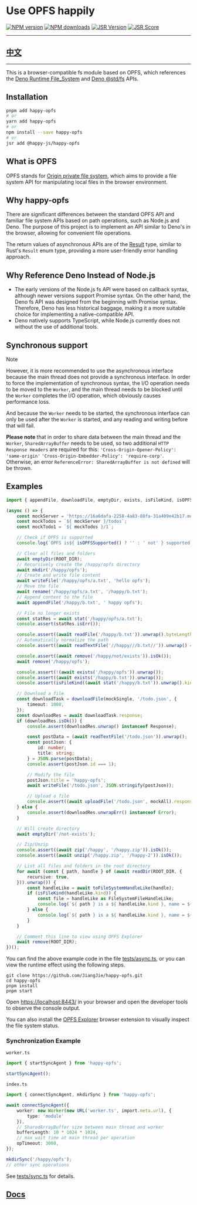 # Use OPFS happily

[![NPM version](https://img.shields.io/npm/v/happy-opfs.svg)](https://npmjs.org/package/happy-opfs)
[![NPM downloads](https://badgen.net/npm/dm/happy-opfs)](https://npmjs.org/package/happy-opfs)
[![JSR Version](https://jsr.io/badges/@happy-js/happy-opfs)](https://jsr.io/@happy-js/happy-opfs)
[![JSR Score](https://jsr.io/badges/@happy-js/happy-opfs/score)](https://jsr.io/@happy-js/happy-opfs/score)

---

## [中文](README.cn.md)

---

This is a browser-compatible fs module based on OPFS, which references the [Deno Runtime File_System](https://deno.land/api#File_System) and [Deno @std/fs](https://jsr.io/@std/fs) APIs.

## Installation

```sh
pnpm add happy-opfs
# or
yarn add happy-opfs
# or
npm install --save happy-opfs
# or
jsr add @happy-js/happy-opfs
```

## What is OPFS

OPFS stands for [Origin private file system](https://developer.mozilla.org/en-US/docs/Web/API/File_System_API/Origin_private_file_system), which aims to provide a file system API for manipulating local files in the browser environment.

## Why happy-opfs

There are significant differences between the standard OPFS API and familiar file system APIs based on path operations, such as Node.js and Deno. The purpose of this project is to implement an API similar to Deno's in the browser, allowing for convenient file operations.

The return values of asynchronous APIs are of the [Result](https://github.com/JiangJie/happy-rusty) type, similar to Rust's `Result` enum type, providing a more user-friendly error handling approach.

## Why Reference Deno Instead of Node.js

-   The early versions of the Node.js fs API were based on callback syntax, although newer versions support Promise syntax. On the other hand, the Deno fs API was designed from the beginning with Promise syntax. Therefore, Deno has less historical baggage, making it a more suitable choice for implementing a native-compatible API.
-   Deno natively supports TypeScript, while Node.js currently does not without the use of additional tools.

## Synchronous support

> [!NOTE]
However, it is more recommended to use the asynchronous interface because the main thread does not provide a synchronous interface. In order to force the implementation of synchronous syntax, the I/O operation needs to be moved to the `Worker`, and the main thread needs to be blocked until the `Worker` completes the I/O operation, which obviously causes performance loss.

And because the `Worker` needs to be started, the synchronous interface can only be used after the `Worker` is started, and any reading and writing before that will fail.

**Please note** that in order to share data between the main thread and the `Worker`, `SharedArrayBuffer` needs to be used, so two additional `HTTP Response Headers` are required for this:
`'Cross-Origin-Opener-Policy': 'same-origin'`
`'Cross-Origin-Embedder-Policy': 'require-corp'`.
Otherwise, an error `ReferenceError: SharedArrayBuffer is not defined` will be thrown.

## Examples

```ts
import { appendFile, downloadFile, emptyDir, exists, isFileKind, isOPFSSupported, mkdir, readDir, readFile, readTextFile, remove, rename, ROOT_DIR, stat, toFileSystemHandleLike, unzip, uploadFile, writeFile, zip, type FileSystemFileHandleLike } from 'happy-opfs';

(async () => {
    const mockServer = 'https://16a6dafa-2258-4a83-88fa-31a409e42b17.mock.pstmn.io';
    const mockTodos = `${ mockServer }/todos`;
    const mockTodo1 = `${ mockTodos }/1`;

    // Check if OPFS is supported
    console.log(`OPFS is${ isOPFSSupported() ? '' : ' not' } supported`);

    // Clear all files and folders
    await emptyDir(ROOT_DIR);
    // Recursively create the /happy/opfs directory
    await mkdir('/happy/opfs');
    // Create and write file content
    await writeFile('/happy/opfs/a.txt', 'hello opfs');
    // Move the file
    await rename('/happy/opfs/a.txt', '/happy/b.txt');
    // Append content to the file
    await appendFile('/happy/b.txt', ' happy opfs');

    // File no longer exists
    const statRes = await stat('/happy/opfs/a.txt');
    console.assert(statRes.isErr());

    console.assert((await readFile('/happy/b.txt')).unwrap().byteLength === 21);
    // Automatically normalize the path
    console.assert((await readTextFile('//happy///b.txt//')).unwrap() === 'hello opfs happy opfs');

    console.assert((await remove('/happy/not/exists')).isOk());
    await remove('/happy/opfs');

    console.assert(!(await exists('/happy/opfs')).unwrap());
    console.assert((await exists('/happy/b.txt')).unwrap());
    console.assert(isFileKind((await stat('/happy/b.txt')).unwrap().kind));

    // Download a file
    const downloadTask = downloadFile(mockSingle, '/todo.json', {
        timeout: 1000,
    });
    const downloadRes = await downloadTask.response;
    if (downloadRes.isOk()) {
        console.assert(downloadRes.unwrap() instanceof Response);

        const postData = (await readTextFile('/todo.json')).unwrap();
        const postJson: {
            id: number;
            title: string;
        } = JSON.parse(postData);
        console.assert(postJson.id === 1);

        // Modify the file
        postJson.title = 'happy-opfs';
        await writeFile('/todo.json', JSON.stringify(postJson));

        // Upload a file
        console.assert((await uploadFile('/todo.json', mockAll).response).unwrap() instanceof Response);
    } else {
        console.assert(downloadRes.unwrapErr() instanceof Error);
    }

    // Will create directory
    await emptyDir('/not-exists');

    // Zip/Unzip
    console.assert((await zip('/happy', '/happy.zip')).isOk());
    console.assert((await unzip('/happy.zip', '/happy-2')).isOk());

    // List all files and folders in the root directory
    for await (const { path, handle } of (await readDir(ROOT_DIR, {
        recursive: true,
    })).unwrap()) {
        const handleLike = await toFileSystemHandleLike(handle);
        if (isFileKind(handleLike.kind)) {
            const file = handleLike as FileSystemFileHandleLike;
            console.log(`${ path } is a ${ handleLike.kind }, name = ${ handleLike.name }, type = ${ file.type }, size = ${ file.size }, lastModified = ${ file.lastModified }`);
        } else {
            console.log(`${ path } is a ${ handleLike.kind }, name = ${ handleLike.name }`);
        }
    }

    // Comment this line to view using OPFS Explorer
    await remove(ROOT_DIR);
})();
```

You can find the above example code in the file [tests/async.ts](tests/async.ts), or you can view the runtime effect using the following steps.

```
git clone https://github.com/JiangJie/happy-opfs.git
cd happy-opfs
pnpm install
pnpm start
```

Open [https://localhost:8443/](https://localhost:8443/) in your browser and open the developer tools to observe the console output.

You can also install the [OPFS Explorer](https://chromewebstore.google.com/detail/acndjpgkpaclldomagafnognkcgjignd) browser extension to visually inspect the file system status.

### Synchronization Example

`worker.ts`
```ts
import { startSyncAgent } from 'happy-opfs';

startSyncAgent();
```

`index.ts`
```ts
import { connectSyncAgent, mkdirSync } from 'happy-opfs';

await connectSyncAgent({
    worker: new Worker(new URL('worker.ts', import.meta.url), {
        type: 'module'
    }),
    // SharedArrayBuffer size between main thread and worker
    bufferLength: 10 * 1024 * 1024,
    // max wait time at main thread per operation
    opTimeout: 3000,
});

mkdirSync('/happy/opfs');
// other sync operations
```

See [tests/sync.ts](tests/sync.ts) for details.

## [Docs](docs/README.md)